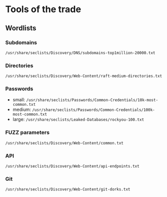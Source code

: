 # Tools of the trade

## Wordlists

### Subdomains

`/usr/share/seclists/Discovery/DNS/subdomains-top1million-20000.txt`

### Directories

`/usr/share/seclists/Discovery/Web-Content/raft-medium-directories.txt`

### Passwords

- small: `/usr/share/seclists/Passwords/Common-Credentials/10k-most-common.txt`
- medium: `/usr/share/seclists/Passwords/Common-Credentials/100k-most-common.txt`
- large: `/usr/share/seclists/Leaked-Databases/rockyou-100.txt`

### FUZZ parameters

`/usr/share/seclists/Discovery/Web-Content/common.txt`

### API

`/usr/share/seclists/Discovery/Web-Content/api-endpoints.txt`

### Git

`/usr/share/seclists/Discovery/Web-Content/git-dorks.txt`